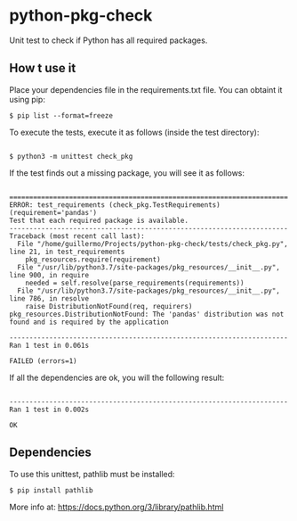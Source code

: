 # python-pkg-check
Unit test to check if Python has all required packages.

## How t use it

Place your dependencies file in the requirements.txt file. You can obtaint it using pip:

```
$ pip list --format=freeze
```


To execute the tests, execute it as follows (inside the test directory):

```

$ python3 -m unittest check_pkg
```

If the test finds out a missing package, you will see it as follows:
```

======================================================================
ERROR: test_requirements (check_pkg.TestRequirements) (requirement='pandas')
Test that each required package is available.
----------------------------------------------------------------------
Traceback (most recent call last):
  File "/home/guillermo/Projects/python-pkg-check/tests/check_pkg.py", line 21, in test_requirements
    pkg_resources.require(requirement)
  File "/usr/lib/python3.7/site-packages/pkg_resources/__init__.py", line 900, in require
    needed = self.resolve(parse_requirements(requirements))
  File "/usr/lib/python3.7/site-packages/pkg_resources/__init__.py", line 786, in resolve
    raise DistributionNotFound(req, requirers)
pkg_resources.DistributionNotFound: The 'pandas' distribution was not found and is required by the application

----------------------------------------------------------------------
Ran 1 test in 0.061s

FAILED (errors=1)
```


If all the dependencies are ok, you will the following result:

```

----------------------------------------------------------------------
Ran 1 test in 0.002s

OK
```


## Dependencies

To use this unittest, pathlib must be installed:

```
$ pip install pathlib
```

More info at: https://docs.python.org/3/library/pathlib.html